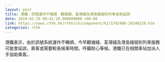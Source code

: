 ```yaml
---
layout: post
title: 港鐵：訊號運作不暢順　觀塘綫、荃灣綫及港島綫個別列車或有延誤
date: 2024-02-29 08:41:10.000000000 +08:00
link: https://news.rthk.hk/rthk/ch/component/k2/1742406-20240229.htm
categories: rthk
---
```


港鐵表示，由於訊號系統運作不暢順，今早觀塘綫、荃灣綫及港島綫個別列車服務可能會延誤，乘客或需要較長候車時間，呼籲耐心等候。港鐵已在相關車站加派人手協助乘客。
